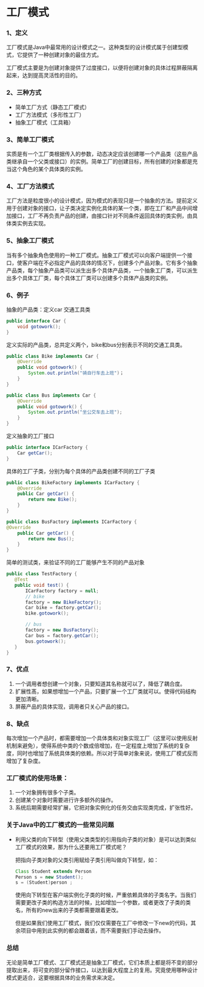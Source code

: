 # 工厂模式

### 1、定义

工厂模式是Java中最常用的设计模式之一。这种类型的设计模式属于创建型模式，它提供了一种创建对象的最佳方式。

工厂模式主要是为创建对象提供了过度接口，以便将创建对象的具体过程屏蔽隔离起来，达到提高灵活性的目的。

### 2、三种方式

* 简单工厂方式（静态工厂模式）
* 工厂方法模式（多形性工厂）
* 抽象工厂模式（工具箱）

### 3、简单工厂模式

实质是有一个工厂类根据传入的参数，动态决定应该创建哪一个产品类（这些产品类继承自一个父类或接口）的实例。简单工厂的创建目标，所有创建的对象都是充当这个角色的某个具体类的实例。

### 4、工厂方法模式

工厂方法是粒度很小的设计模式，因为模式的表现只是一个抽象的方法。提前定义用于创建对象的接口，让子类决定实例化具体的某一个类，即在工厂和产品中间增加接口，工厂不再负责产品的创建，由接口针对不同条件返回具体的类实例，由具体类实例去实现。

### 5、抽象工厂模式

当有多个抽象角色使用的一种工厂模式。抽象工厂模式可以向客户端提供一个接口，使客户端在不必指定产品的具体的情况下，创建多个产品对象。它有多个抽象产品类，每个抽象产品类可以派生出多个具体产品类，一个抽象工厂类，可以派生出多个具体工厂类，每个具体工厂类可以创建多个具体产品类的实例。

### 6、例子

抽象的产品类：定义car 交通工具类

```java
public interface Car {
    void gotowork();
}
```

定义实际的产品类，总共定义两个，bike和bus分别表示不同的交通工具类。

```java
public class Bike implements Car {
	@Override
	public void gotowork() {
        System.out.println("骑自行车去上班")；
	}
}
```

```java
public class Bus implements Car {
    @Override
    public void gotowork() {
        System.out.println("坐公交车去上班");
    }
}
```

定义抽象的工厂接口

```java
public interface ICarFactory {
    Car getCar();
}
```

具体的工厂子类，分别为每个具体的产品类创建不同的工厂子类 

```java
public class BikeFactory implements ICarFactory {
    @Override
    public Car getCar() {
        return new Bike();
    }
}
```

```java
public class BusFactory implements ICarFactory {    
@Override
    public Car getCar() {        
        return new Bus();
    }
}
```

简单的测试类，来验证不同的工厂能够产生不同的产品对象

 ```java
public class TestFactory {
    @Test
    public void test() {
        ICarFactory factory = null;
        // bike
        factory = new BikeFactory();
        Car bike = factory.getCar();
        bike.gotowork();

        // bus
        factory = new BusFactory();
        Car bus = factory.getCar();
        bus.gotowork();
    }
}
 ```

### 7、优点

1. 一个调用者想创建一个对象，只要知道其名称就可以了，降低了耦合度。
2. 扩展性髙，如果想增加一个产品，只要扩展一个工厂类就可以。使得代码结构更加清晰。
3. 屏蔽产品的具体实现，调用者只关心产品的接口。

### 8、缺点

每次增加一个产品时，都需要增加一个具体类和对象实现工厂（这里可以使用反射机制来避免），使得系统中类的个数成倍增加，在一定程度上增加了系统的复杂度，同时也增加了系统具体类的依赖。所以对于简单对象来说，使用工厂模式反而增加了复杂度。

### 工厂模式的使用场景：

1. 一个对象拥有很多个子类。
2. 创建某个对象时需要进行许多额外的操作。
3. 系统后期需要经常扩展，它把对象实例化的任务交由实现类完成，扩张性好。

### 关于Java中的工厂模式的一些常见问题

* 利用父类的向下转型（使用父类类型的引用指向子类的对象）是可以达到类似工厂模式的效果，那为什么还要用工厂模式呢？

  把指向子类对象的父类引用赋给子类引用叫做向下转型，如：

  ```java
  Class Student extends Person     
  Person s = new Student();    
  s = (Student)person ;
  ```

  使用向下转型在客户端实例化子类的时候，严重依赖具体的子类名字。当我们需要更改子类的构造方法的时候，比如增加一个参数，或者更改了子类的类名，所有的new出来的子类都需要跟着更改。

  但是如果我们使用工厂模式，我们仅仅需要在工厂中修改一下new的代码，其余项目中用到此实例的都会跟着该，而不需要我们手动去操作。

### 总结

无论是简单工厂模式、工厂模式还是抽象工厂模式，它们本质上都是将不变的部分提取出来，将可变的部分留作接口，以达到最大程度上的复用。究竟使用哪种设计模式更适合，这要根据具体的业务需求来决定。